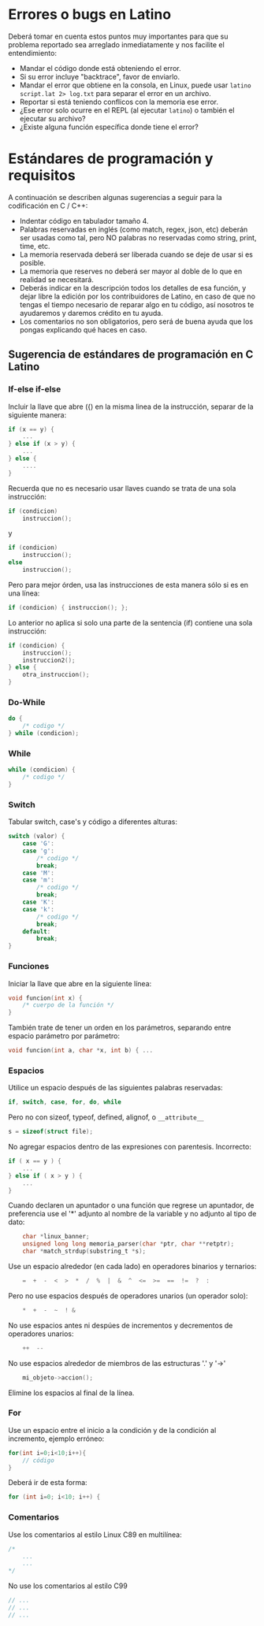 # Errores o bugs en Latino
Deberá tomar en cuenta estos puntos muy importantes para que su problema reportado sea arreglado inmediatamente y nos facilite el entendimiento:
- Mandar el código donde está obteniendo el error.
- Si su error incluye "backtrace", favor de enviarlo.
- Mandar el error que obtiene en la consola, en Linux, puede usar `latino script.lat 2> log.txt` para separar el error en un archivo.
- Reportar si está teniendo conflicos con la memoria ese error.
- ¿Ese error solo ocurre en el REPL (al ejecutar `latino`) o también el ejecutar su archivo?
- ¿Existe alguna función específica donde tiene el error?



# Estándares de programación y requisitos

A continuación se describen algunas sugerencias a seguir para la codificación en C / C++:

- Indentar código en tabulador tamaño 4.
- Palabras reservadas en inglés (como match, regex, json, etc) deberán ser usadas como tal, pero NO palabras no reservadas como string, print, time, etc.
- La memoria reservada deberá ser liberada cuando se deje de usar si es posible.
- La memoria que reserves no deberá ser mayor al doble de lo que en realidad se necesitará.
- Deberás indicar en la descripción todos los detalles de esa función, y dejar libre la edición por los contribuidores de Latino, en caso de que no tengas el tiempo necesario de reparar algo en tu código, así nosotros te ayudaremos y daremos crédito en tu ayuda.
- Los comentarios no son obligatorios, pero será de buena ayuda que los pongas explicando qué haces en caso.

## Sugerencia de estándares de programación en C Latino

### If-else if-else

Incluir la llave que abre ({) en la misma linea 
de la instrucción, separar  de la siguiente manera:

```c
if (x == y) {
    ...
} else if (x > y) {
    ...
} else {
    ....
}
```

Recuerda que no es necesario usar llaves cuando se trata de una sola instrucción:

```c
if (condicion)
    instruccion();
```
y

```c
if (condicion)
    instruccion();
else
    instruccion();
```
Pero para mejor órden, usa las instrucciones de esta manera sólo si es en una línea:

```c
if (condicion) { instruccion(); };
```

Lo anterior no aplica si solo una parte de la sentencia (if) contiene una sola instrucción:

```c
if (condicion) {
    instruccion();
    instruccion2();
} else {
    otra_instruccion();
}
```

### Do-While


```c
do {
    /* codigo */
} while (condicion);
```

### While

```c
while (condicion) {
    /* codigo */
}
```

### Switch
Tabular switch, case's y código a diferentes alturas:

```c
switch (valor) {
    case 'G':
    case 'g':
        /* codigo */
        break;
    case 'M':
    case 'm':
        /* codigo */
        break;
    case 'K':
    case 'k':
        /* codigo */
        break;
    default:
        break;
}
```

### Funciones
Iniciar la llave que abre en la siguiente línea:

```c
void funcion(int x) {
    /* cuerpo de la función */
}
```

También trate de tener un orden en los parámetros, separando entre espacio parámetro por parámetro:
```c
void funcion(int a, char *x, int b) { ...
```

### Espacios
Utilice un espacio después de las siguientes palabras reservadas:

```c
if, switch, case, for, do, while
```

Pero no con sizeof, typeof, defined, alignof, o `__attribute__`

```c
s = sizeof(struct file);
```

No agregar espacios dentro de las expresiones con parentesis.
Incorrecto:
```c
if ( x == y ) {
    ...
} else if ( x > y ) {
    ...
}
```

Cuando declaren un apuntador o una función que regrese un apuntador, de preferencia
use el '*' adjunto al nombre de la variable y no adjunto al tipo de dato:
```c
	char *linux_banner;
	unsigned long long memoria_parser(char *ptr, char **retptr);
	char *match_strdup(substring_t *s);
```
Use un espacio alrededor (en cada lado) en operadores binarios y ternarios:
```c
	=  +  -  <  >  *  /  %  |  &  ^  <=  >=  ==  !=  ?  :
```
Pero no use espacios después de operadores unarios (un operador solo):
```c
	*  +  -  ~  ! &
```
No use espacios antes ni despúes de incrementos y decrementos de operadores unarios:
```c
	++  --
```
No use espacios alrededor de miembros de las estructuras '.' y '->' 
```c
	mi_objeto->accion();
```
Elimine los espacios al final de la línea.

### For
Use un espacio entre el inicio a la condición y de la condición al incremento, ejemplo erróneo:
```c
for(int i=0;i<10;i++){
	// código
}
```

Deberá ir de esta forma:
```c
for (int i=0; i<10; i++) {

```


### Comentarios
Use los comentarios al estilo Linux C89 en multilínea: 
```c
/*
    ...
    ...
*/
```
No use los comentarios al estilo C99 
```c
// ... 
// ...
// ...
```


